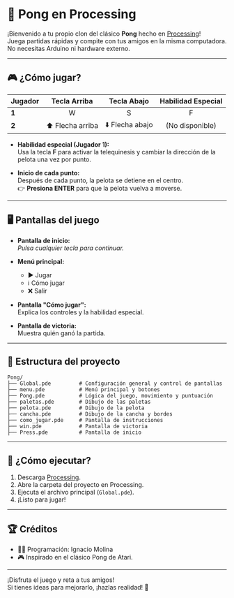 # 🏓 Pong en Processing

¡Bienvenido a tu propio clon del clásico **Pong** hecho en [Processing](https://processing.org/)!  
Juega partidas rápidas y compite con tus amigos en la misma computadora.  
No necesitas Arduino ni hardware externo.

---

## 🎮 ¿Cómo jugar?

| Jugador | Tecla Arriba | Tecla Abajo | Habilidad Especial |
|---------|:------------:|:-----------:|:-----------------:|
| **1**   | W            | S           | F                 |
| **2**   | ⬆️ Flecha arriba | ⬇️ Flecha abajo | (No disponible)   |

- **Habilidad especial (Jugador 1):**  
  Usa la tecla **F** para activar la telequinesis y cambiar la dirección de la pelota una vez por punto.

- **Inicio de cada punto:**  
  Después de cada punto, la pelota se detiene en el centro.  
  👉 **Presiona ENTER** para que la pelota vuelva a moverse.

---

## 🖥️ Pantallas del juego

- **Pantalla de inicio:**  
  _Pulsa cualquier tecla para continuar._

- **Menú principal:**  
  - ▶️ Jugar
  - ℹ️ Cómo jugar
  - ❌ Salir

- **Pantalla "Cómo jugar":**  
  Explica los controles y la habilidad especial.

- **Pantalla de victoria:**  
  Muestra quién ganó la partida.

---

## 📂 Estructura del proyecto

```
Pong/
├── Global.pde         # Configuración general y control de pantallas
├── menu.pde           # Menú principal y botones
├── Pong.pde           # Lógica del juego, movimiento y puntuación
├── paletas.pde        # Dibujo de las paletas
├── pelota.pde         # Dibujo de la pelota
├── cancha.pde         # Dibujo de la cancha y bordes
├── como_jugar.pde     # Pantalla de instrucciones
├── win.pde            # Pantalla de victoria
├── Press.pde          # Pantalla de inicio
```

---

## 🚀 ¿Cómo ejecutar?

1. Descarga [Processing](https://processing.org/download).
2. Abre la carpeta del proyecto en Processing.
3. Ejecuta el archivo principal (`Global.pde`).
4. ¡Listo para jugar!

---

## 🏆 Créditos

- 👨‍💻 Programación: Ignacio Molina
- 🎮 Inspirado en el clásico Pong de Atari.

---

¡Disfruta el juego y reta a tus amigos!  
Si tienes ideas para mejorarlo, ¡hazlas realidad! 🚀

